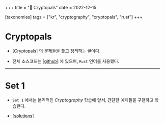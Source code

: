 +++
title = "🔐 Cryptopals"
date = 2022-12-15

[taxonomies]
tags = ["kr", "cryptography", "cryptopals", "rust"]
+++

# Cryptopals

- [[Cryptopals](https://cryptopals.com/)] 의 문제들을 풀고 정리하는 글이다.

- 전체 소스코드는 [[github](https://github.com/c0np4nn4/cryptopals)] 에 있으며, `Rust` 언어를 사용했다.

---

# Set 1
- `Set 1` 에서는 본격적인 *Cryptography* 학습에 앞서, 간단한 예제들을 구현하고 학습한다.

- [[solutions](https://c0np4nn4.github.io/cryptopals/set1/challenges)]



<br/>


<!-- <details style="cursor:pointer"> -->
<!--   <summary style="font-weight:bold"> -->
<!--   Challenge 3: Single-byte XOR -->
<!--   </summary> -->
<!--   <p> -->


<!-- - Key가 1-byte 일 때, key recovery 를 하는 문제이다. -->

<!-- - 256 가지 경우이기 때문에 직접 찾아도 되지만, 문제에서는 알파벳의 빈도를 이용하는 방법을 제시하고 있다. -->

<!-- - 좀 더 정확히는, 1-byte brute-force attack 의 결과들에 대한 `점수`를 매겨서 최댓값일 때를 찾는 방식이다. -->

<!-- - 나는 Wiki의 [Frequency Attack](https://en.wikipedia.org/wiki/Frequency_analysis) 를 참고하여 테이블을 작성했다.  -->

<!-- - <u>[[코드 Github]](https://github.com/c0np4nn4/cryptopals/blob/main/cryptopals/utils/src/attack/mod.rs#L79)</u> -->

<!--   </p> -->
<!-- </details> -->

<!-- <br/> -->

<!-- <details style="cursor:pointer"> -->
<!--   <summary style="font-weight:bold"> -->
<!--   Challenge 4: Detect single-character XOR  -->
<!--   </summary> -->
<!--   <p> -->



<!-- - **Challenge 3** 에서 사용한 방법을 그대로 사용하여, 여러 ciphertext 중 Key 가 1-byte character인 것을 찾는 문제이다.  -->

<!-- - 나는 전체 ciphertext에 대해 **Challenge 3**에서 사용한 key recovery를 적용해서 각각에 대한 최대 점수를 얻고, -->
<!-- 그 중 최대 점수를 얻은 `plaintext` 를 정답이라 생각했다. -->

<!-- - <u>[[코드 Github]](https://github.com/c0np4nn4/cryptopals/blob/main/cryptopals/challenges/src/solutions/set1/ch4.rs)</u> -->

<!--   </p> -->
<!-- </details> -->

<!-- <br/> -->

<!-- <details style="cursor:pointer"> -->
<!--   <summary style="font-weight:bold"> -->
<!--   Challenge 5: Implement repeating-key XOR  -->
<!--   </summary> -->
<!--   <p> -->


<!--   - **Challenge 2** 에서의 *Fixed length XOR*과 비슷한 문제이다. -->

<!--   - 다만, `key` 가 single byte가 아니며 plaintext(ciphertext)의 길이에 맞춰 확장된다는 점만 유의하면 된다. -->

<!--   - <u>[[코드 Github]](https://github.com/c0np4nn4/cryptopals/blob/main/cryptopals/utils/src/xor.rs#L31-L51)</u> -->

<!--   </p> -->
<!-- </details> -->

<!-- <br/> -->

<!-- <details style="cursor:pointer"> -->
<!--   <summary style="font-weight:bold"> -->
<!--   Challenge 6: <u>Break repeating-key XOR</u> -->
<!--   </summary> -->
<!--   <p> -->


<!--   - **Challenge 3** 에서와 같이 *Key Recovery*를 하는 문제이지만, 여기서는 ***key size*** 를 알려주지 않고 있다. -->

<!--   - [[홈페이지]](https://cryptopals.com/sets/1/challenges/6)에서 제시하는 방법은 아래와 같다. -->


<!--   1. `KEYSIZE`를 구한다. -->

<!--       1. `KEYSIZE` 를 2 ~ 40 정도로 추측한다. -->

<!--       2. 전체 Data를 `KEYSIZE` 크기의 chunk로 분할하고, <br /> chunk를 2개씩 짝지어 `hamming distance` 를 구한다. -->

<!--       3. 구한 `hamming distance` 들의 합을 모두 더한 뒤, `KEYSIZE`로 나누어 평균을 구한다. -->

<!--       4. 이 평균값 중 가장 작은 값을 갖는 `KEYSIZE` 가 실제 `KEYSIZE`일 확률이 높다. <br /> -->
<!--       혹시 모르니 <u>2, 3등까지도 후보군</u>으로 두거나 <u>chunk를 4개씩</u> 짝지어 구해볼 필요도 있다. -->

<!--   2. 전체 Data를 `KEYSIZE` 크기의 chunk로 분할하고, -->
<!--   각 chunk 의 index 에 대하여 <br /> **Challenge 3**에서 했던 것과 동일하게 *Single-byte Key Recovery*를 진행한다. -->

<!--       - <그림 추가 예정> -->


<!--   - 우선, `KEYSIZE`를 구할 때 *hamming distance*를 사용한 방법에 대한 이해는<br /> [[Stack Exchange]](https://crypto.stackexchange.com/questions/8115/repeating-key-xor-and-hamming-distance)를 참고하였다. -->

<!--   - 위 링크에 대한 설명을 간략히 정리하면, 아래와 같다.<br/> -->


<!--       - 임의의 1-byte X, Y에 대하여  -->
<!--       <br /> X, Y 가 정말로 랜덤한 8-bits 값이라면 `XOR` 연산의 결과가 평균적으로 <u>**4**</u>만큼 차이가 나야 한다. -->
<!--       <br /> 하지만 X, Y 가 문자라면 <u>**2~3**</u> 정도만 차이가 난다.  -->

<!--       - 적법한 `KEYSIZE`를 찾은 경우라면, (X ^ K) ^ (Y ^ K) == X ^ Y 이겠지만, <br /> -->
<!--       그렇지 않은 `KEYSIZE`라면 (X ^ <u>K_1</u>) ^ (Y ^ <u>K_2</u>) == <u>X</u> ^ <u>Y</u> ^ <u>K_1</u> ^ <u>K_2</u> 이므로, <br /> -->
<!--       임의의 1-byte 끼리 `XOR`한 결과와 다르지 않을 것이다. -->

<!--       - 따라서, 적법한 `KEYSIZE`를 찾은 경우에는 *hamming distnace*의 평균값이 **작을**  것이다. -->



<!--   - [[코드 Github]](https://github.com/c0np4nn4/cryptopals/blob/main/cryptopals/challenges/src/solutions/set1/ch6.rs) -->


<!--   </p> -->
<!-- </details> -->

